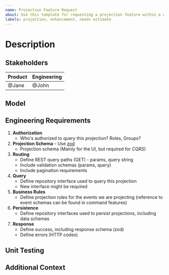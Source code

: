 ```yaml
---
name: Projection Feature Request
about: Use this template for requesting a projection feature within a user story.
labels: projection, enhancement, needs estimate
---
```


# Description
<!-- A clear and concise description of the feature. -->

## Stakeholders
<!-- The main points of contact for questions relating to the scope of the feature. -->
| Product   | Engineering |
| --------- | ----------- |
| @Jane     | @John       |

## Model
<!-- A screenshot or reference to the slice of the model in context. -->

## Engineering Requirements
<!-- List of engineering items required as part of the feature. -->

1. **Authorization**
   - Who's authorized to query this projection? Roles, Groups?
2. **Projection Schema** - Use [zod](http://zod.dev)
   - Projection schema (Mainly for the UI, but required for CQRS)
3. **Routing**
   - Define REST query paths (GET) - params, query string
   - Include validation schemas (params, query)
   - Include pagination requirements
4. **Query**
   - Define repository interface used to query this projection
   - New interface might be required
5. **Business Rules**
   - Define projection rules for the events we are projecting (reference to event schemas can be found in command features)
6. **Persistence**
   - Define repository interfaces used to persist projections, including data schemas
7. **Response**
   - Define success, including response schema (zod)
   - Define errors (HTTP codes)

## Unit Testing
<!-- List unit testing scenarios in given-when-then format to cover this feature. -->

## Additional Context
<!-- (Optional) Any other context here, including unanswered hotspots. -->
